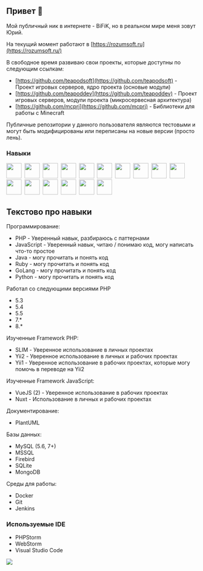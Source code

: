 ## Привет 👋
Мой публичный ник в интернете - BiFiK, но в реальном мире меня зовут Юрий. 

На текущий момент работают в [https://rozumsoft.ru](https://rozumsoft.ru/)

В свободное время развиваю свои проекты, которые доступны по следующим ссылкам:
- [https://github.com/teapodsoft](https://github.com/teapodsoft) - Проект игровых серверов, ядро проекта (основые модули)
- [https://github.com/teapoddev](https://github.com/teapoddev) - Проект игровых серверов, модули проекта (микросервесная архитектура)
- [https://github.com/mcprj](https://github.com/mcprj) - Библиотеки для работы с Minecraft 

Публичные репозитории у данного пользователя являются тестовыми и могут быть модифицированы или переписаны на новые версии (просто лень). 

### Навыки
<img width="40" height="40" src="https://cdn.jsdelivr.net/gh/devicons/devicon@latest/icons/dbeaver/dbeaver-original.svg" />&nbsp; <img width="40" height="40" src="https://cdn.jsdelivr.net/gh/devicons/devicon@latest/icons/docker/docker-original-wordmark.svg" />&nbsp; <img width="40" height="40" src="https://cdn.jsdelivr.net/gh/devicons/devicon@latest/icons/composer/composer-original.svg" />&nbsp; <img width="40" height="40" src="https://cdn.jsdelivr.net/gh/devicons/devicon@latest/icons/gitbook/gitbook-original-wordmark.svg" />&nbsp; <img width="40" height="40" src="https://cdn.jsdelivr.net/gh/devicons/devicon@latest/icons/git/git-original-wordmark.svg" />&nbsp; <img width="40" height="40" src="https://cdn.jsdelivr.net/gh/devicons/devicon@latest/icons/javascript/javascript-original.svg" />&nbsp; <img width="40" height="40" src="https://cdn.jsdelivr.net/gh/devicons/devicon@latest/icons/jira/jira-original-wordmark.svg" />&nbsp; <img width="40" height="40" src="https://cdn.jsdelivr.net/gh/devicons/devicon@latest/icons/confluence/confluence-original-wordmark.svg" />&nbsp; <img width="40" height="40" src="https://cdn.jsdelivr.net/gh/devicons/devicon@latest/icons/bitbucket/bitbucket-original-wordmark.svg" />&nbsp; <img width="40" height="40" src="https://cdn.jsdelivr.net/gh/devicons/devicon@latest/icons/bash/bash-plain.svg" />&nbsp; <img width="40" height="40" src="https://cdn.jsdelivr.net/gh/devicons/devicon@latest/icons/jenkins/jenkins-original.svg" />&nbsp; <img width="40" height="40" src="https://cdn.jsdelivr.net/gh/devicons/devicon@latest/icons/linux/linux-original.svg" />&nbsp; <img width="40" height="40" src="https://cdn.jsdelivr.net/gh/devicons/devicon@latest/icons/mysql/mysql-original-wordmark.svg" />&nbsp; <img width="40" height="40" src="https://cdn.jsdelivr.net/gh/devicons/devicon@latest/icons/php/php-original.svg" />&nbsp; <img width="40" height="40" src="https://cdn.jsdelivr.net/gh/devicons/devicon@latest/icons/phpstorm/phpstorm-original.svg" />&nbsp; <img width="40" height="40" src="https://cdn.jsdelivr.net/gh/devicons/devicon@latest/icons/yii/yii-original-wordmark.svg" />&nbsp;

## Текстово про навыки
Программирование:
- PHP - Уверенный навык, разбираюсь с паттернами
- JavaScript - Уверенный навык, читаю / понимаю код, могу написать что-то простое
- Java - могу прочитать и понять код
- Ruby - могу прочитать и понять код
- GoLang - могу прочитать и понять код
- Python - могу прочитать и понять код

Работал со следующими версиями PHP
- 5.3
- 5.4
- 5.5
- 7.*
- 8.*

Изученные Framework PHP:
- SLIM - Уверенное использование в личных проектах 
- Yii2 - Уверенное использование в личных и рабочих проектах
- Yii1 - Уверенное использование в рабочих проектах, которые могу помочь в переводе на Yii2

Изученные Framework JavaScript:
- VueJS (2) - Уверенное использование в рабочих проектах
- Nuxt - Использование в личных и рабочих проектах 

Документирование:
- PlantUML

Базы данных:
- MySQL (5.6, 7+)
- MSSQL
- Firebird
- SQLite
- MongoDB

Среды для работы:
- Docker
- Git
- Jenkins

### Используемые IDE
- PHPStorm
- WebStorm
- Visual Studio Code

![](https://github-profile-summary-cards.vercel.app/api/cards/stats?username=bifikdev)
